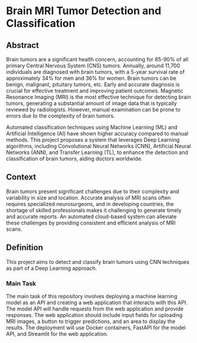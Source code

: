 # Brain MRI Tumor Detection and Classification

## Abstract

Brain tumors are a significant health concern, accounting for 85-90% of all primary Central Nervous System (CNS) tumors. Annually, around 11,700 individuals are diagnosed with brain tumors, with a 5-year survival rate of approximately 34% for men and 36% for women. Brain tumors can be benign, malignant, pituitary tumors, etc. Early and accurate diagnosis is crucial for effective treatment and improving patient outcomes. Magnetic Resonance Imaging (MRI) is the most effective technique for detecting brain tumors, generating a substantial amount of image data that is typically reviewed by radiologists. However, manual examination can be prone to errors due to the complexity of brain tumors.

Automated classification techniques using Machine Learning (ML) and Artificial Intelligence (AI) have shown higher accuracy compared to manual methods. This project proposes a system that leverages Deep Learning algorithms, including Convolutional Neural Networks (CNN), Artificial Neural Networks (ANN), and Transfer Learning (TL), to enhance the detection and classification of brain tumors, aiding doctors worldwide.

## Context

Brain tumors present significant challenges due to their complexity and variability in size and location. Accurate analysis of MRI scans often requires specialized neurosurgeons, and in developing countries, the shortage of skilled professionals makes it challenging to generate timely and accurate reports. An automated cloud-based system can alleviate these challenges by providing consistent and efficient analysis of MRI scans.

## Definition

This project aims to detect and classify brain tumors using CNN techniques as part of a Deep Learning approach.

### Main Task

The main task of this repository involves deploying a machine learning model as an API and creating a web application that interacts with this API. The model API will handle requests from the web application and provide responses. The web application should include input fields for uploading MRI images, a button to trigger predictions, and an area to display the results. The deployment will use Docker containers, FastAPI for the model API, and Streamlit for the web application.

